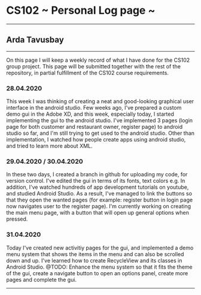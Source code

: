 # CS102 ~ Personal Log page ~
****
## Arda Tavusbay
****

On this page I will keep a weekly record of what I have done for the CS102 group project. This page will be submitted together with the rest of the repository, in partial fulfillment of the CS102 course requirements.

### 28.04.2020
This week I was thinking of creating a neat and good-looking graphical user interface in the android studio. Few weeks ago, I've prepared a custom demo gui in the Adobe XD, and this week, especially today, I started implementing the gui to the android studio. I've implemented 3 pages (login page for both customer and restaurant owner, register page) to android studio so far, and I'm still trying to get used to the android studio. Other than implementation, I watched how people create apps using android studio, and tried to learn more about XML.

### 29.04.2020 / 30.04.2020
In these two days, I created a branch in github for uploading my code, for version control. I've edited the gui in terms of its fonts, text colors e.g. In addition, I've watched hundreds of app development tutorials on youtube, and studied Android Studio. As a result, I've managed to link the buttons so that they open the wanted pages (for example: register button in login page now navigates user to the register page). I'm currently working on creating the main menu page, with a button that will open up general options when pressed.

### 31.04.2020
Today I've created new activitiy pages for the gui, and implemented a demo menu system that shows the items in the menu and can also be scrolled down and up. I've learned how to create RecycleView and its classes in Android Studio.
@TODO: Enhance the menu system so that it fits the theme of the gui, create a navigate button to open an options panel, create more pages and complete the gui.

****
